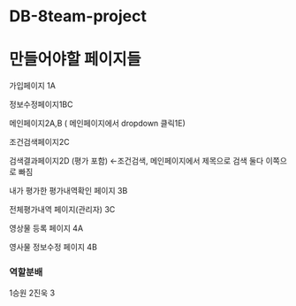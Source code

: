 # DB-8team-project

# 만들어야할 페이지들
가입페이지  1A 

정보수정페이지1BC 

메인페이지2A,B ( 메인페이지에서 dropdown 클릭1E)

조건검색페이지2C

검색결과페이지2D  (평가 포함) ←조건검색, 메인페이지에서 제목으로 검색 둘다 이쪽으로 빠짐

내가 평가한 평가내역확인 페이지 3B

전체평가내역 페이지(관리자) 3C

영상물 등록 페이지 4A

영사물 정보수정 페이지 4B
### 역할분배
1승원 2진욱 3
